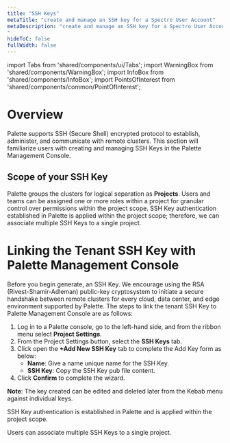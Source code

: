 ```yaml
---
title: "SSH Keys"
metaTitle: "create and manage an SSH key for a Spectro User Account"
metaDescription: "create and manage an SSH key for a Spectro User Account
"
hideToC: false
fullWidth: false
---
```


import Tabs from 'shared/components/ui/Tabs';
import WarningBox from 'shared/components/WarningBox';
import InfoBox from 'shared/components/InfoBox';
import PointsOfInterest from 'shared/components/common/PointOfInterest';

# Overview
Palette supports SSH (Secure Shell) encrypted protocol to establish, administer, and communicate with remote clusters. This section will familiarize users with creating and managing SSH Keys in the Palette Management Console.

## Scope of your SSH Key
Palette groups the clusters for logical separation as **Projects**. Users and teams can be assigned one or more roles within a project for granular control over permissions within the project scope. SSH Key authentication established in Palette is applied within the project scope; therefore, we can associate multiple SSH Keys to a single project. 

# Linking the Tenant SSH Key with Palette Management Console

Before you begin generate, an SSH Key. We encourage using the RSA (Rivest-Shamir-Adleman) public-key cryptosystem to initiate a secure handshake between remote clusters for every cloud, data center, and edge environment supported by Palette. The steps to link the tenant SSH Key to Palette Management Console are as follows:
1. Log in to a Palette console, go to the left-hand side, and from the ribbon menu select **Project Settings**.
2. From the Project Settings button, select the **SSH Keys** tab.
3. Click open the **+Add New SSH Key** tab to complete the Add Key form as below:
	* **Name**: Give a name unique name for the SSH Key.
	* **SSH Key**: Copy the SSH Key pub file content.
4. Click **Confirm** to complete the wizard.

**Note**: The key created can be edited and deleted later from the Kebab menu against individual keys.

<InfoBox>
	
SSH Key authentication is established in Palette and is applied within the project scope.
	
Users can associate multiple SSH Keys to a single project.
</InfoBox>

